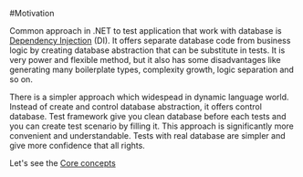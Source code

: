 #Motivation

Common approach in .NET to test application that work with database is 
[Dependency Injection](https://en.wikipedia.org/wiki/Dependency_injection) (DI). It offers separate database code from business logic 
by creating database abstraction that can be substitute in tests. It is very power and flexible method, but it also has some disadvantages
like generating many boilerplate types, complexity growth, logic separation and so on.

There is a simpler approach which widespead in dynamic language world. Instead of create and control database abstraction, 
it offers control database. Test framework give you clean database before each tests and you can create test scenario by filling it. 
This approach is significantly more convenient and understandable. Tests with real database are simpler and give more 
confidence that all rights. 

Let's see the [Core concepts](https://github.com/justserega/DbTest/blob/master/docs/CoreConcepts.md)
